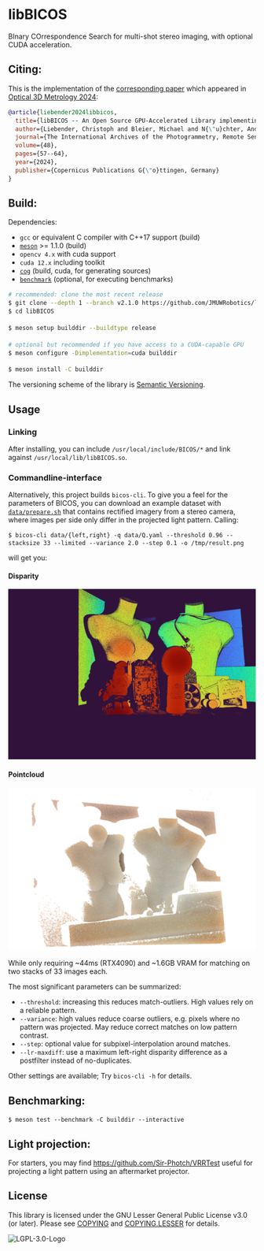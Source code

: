# libBICOS

BInary COrrespondence Search for multi-shot stereo imaging, with optional CUDA acceleration.

## Citing:

This is the implementation of the [corresponding paper](https://isprs-archives.copernicus.org/articles/XLVIII-2-W7-2024/57/2024/isprs-archives-XLVIII-2-W7-2024-57-2024.pdf) which appeared in [Optical 3D Metrology 2024](https://o3dm.fbk.eu):
```bibtex
@article{liebender2024libbicos,
  title={libBICOS -- An Open Source GPU-Accelerated Library implementing BInary COrrespondence Search for 3D Reconstruction},
  author={Liebender, Christoph and Bleier, Michael and N{\"u}chter, Andreas},
  journal={The International Archives of the Photogrammetry, Remote Sensing and Spatial Information Sciences},
  volume={48},
  pages={57--64},
  year={2024},
  publisher={Copernicus Publications G{\"o}ttingen, Germany}
}
```

## Build:

Dependencies:

- `gcc` or equivalent C compiler with C++17 support (build)
- [`meson`](https://github.com/mesonbuild/meson) >= 1.1.0 (build)
- `opencv 4.x` with cuda support
- `cuda 12.x` including toolkit
- [`cog`](https://pypi.org/project/cogapp/) (build, cuda, for generating sources)
- [`benchmark`](https://github.com/google/benchmark) (optional, for executing benchmarks)

```bash
# recommended: clone the most recent release
$ git clone --depth 1 --branch v2.1.0 https://github.com/JMUWRobotics/libBICOS
$ cd libBICOS

$ meson setup builddir --buildtype release

# optional but recommended if you have access to a CUDA-capable GPU
$ meson configure -Dimplementation=cuda builddir

$ meson install -C builddir
```

The versioning scheme of the library is [Semantic Versioning](https://semver.org/).

## Usage

### Linking
After installing, you can include `/usr/local/include/BICOS/*` and link against `/usr/local/lib/libBICOS.so`.

### Commandline-interface
Alternatively, this project builds `bicos-cli`. To give you a feel for the parameters of BICOS, you can download an example dataset with [`data/prepare.sh`](/data/prepare.sh) that contains rectified imagery from a stereo camera, where images per side only differ in the projected light pattern.
Calling:
```console
$ bicos-cli data/{left,right} -q data/Q.yaml --threshold 0.96 --stacksize 33 --limited --variance 2.0 --step 0.1 -o /tmp/result.png
```
will get you:

#### Disparity
![Example disparity](/example-disp.png)

#### Pointcloud
![Example pointcloud](/example-pcl.png)

While only requiring ~44ms (RTX4090) and ~1.6GB VRAM for matching on two stacks of 33 images each.

The most significant parameters can be summarized:

- `--threshold`: increasing this reduces match-outliers. High values rely on a reliable pattern.
- `--variance`: high values reduce coarse outliers, e.g. pixels where no pattern was projected. May reduce correct matches on low pattern contrast.
- `--step`: optional value for subpixel-interpolation around matches.
- `--lr-maxdiff`: use a maximum left-right disparity difference as a postfilter instead of no-duplicates.

Other settings are available; Try `bicos-cli -h` for details.

## Benchmarking:

```console
$ meson test --benchmark -C builddir --interactive
```

## Light projection:
For starters, you may find https://github.com/Sir-Photch/VRRTest useful for projecting a light pattern using an aftermarket projector.

## License

This library is licensed under the GNU Lesser General Public License v3.0 (or later).
Please see [COPYING](/COPYING) and [COPYING.LESSER](/COPYING.LESSER) for details.

![LGPL-3.0-Logo](https://www.gnu.org/graphics/lgplv3-147x51.png)
